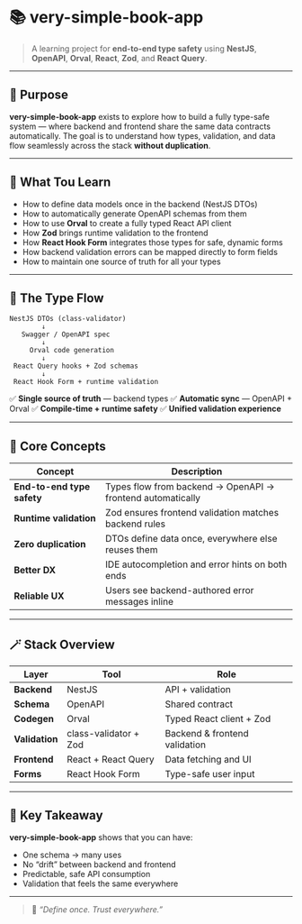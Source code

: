 # 📚 very-simple-book-app

> A learning project for **end-to-end type safety** using **NestJS**, **OpenAPI**, **Orval**, **React**, **Zod**, and **React Query**.

---

## 🎯 Purpose

**very-simple-book-app** exists to explore how to build a fully type-safe system — where backend and frontend share the same data contracts automatically.
The goal is to understand how types, validation, and data flow seamlessly across the stack **without duplication**.

---

## 🧩 What Tou Learn

* How to define data models once in the backend (NestJS DTOs)
* How to automatically generate OpenAPI schemas from them
* How to use **Orval** to create a fully typed React API client
* How **Zod** brings runtime validation to the frontend
* How **React Hook Form** integrates those types for safe, dynamic forms
* How backend validation errors can be mapped directly to form fields
* How to maintain one source of truth for all your types

---

## 🔄 The Type Flow

```
NestJS DTOs (class-validator)
        ↓
   Swagger / OpenAPI spec
        ↓
     Orval code generation
        ↓
 React Query hooks + Zod schemas
        ↓
 React Hook Form + runtime validation
```

✅ **Single source of truth** — backend types
✅ **Automatic sync** — OpenAPI + Orval
✅ **Compile-time + runtime safety**
✅ **Unified validation experience**

---

## 🧠 Core Concepts

| Concept                    | Description                                                |
| -------------------------- | ---------------------------------------------------------- |
| **End-to-end type safety** | Types flow from backend → OpenAPI → frontend automatically |
| **Runtime validation**     | Zod ensures frontend validation matches backend rules      |
| **Zero duplication**       | DTOs define data once, everywhere else reuses them         |
| **Better DX**              | IDE autocompletion and error hints on both ends            |
| **Reliable UX**            | Users see backend-authored error messages inline           |

---

## 🪄 Stack Overview

| Layer          | Tool                  | Role                          |
| -------------- | --------------------- | ----------------------------- |
| **Backend**    | NestJS                | API + validation              |
| **Schema**     | OpenAPI               | Shared contract               |
| **Codegen**    | Orval                 | Typed React client + Zod      |
| **Validation** | class-validator + Zod | Backend & frontend validation |
| **Frontend**   | React + React Query   | Data fetching and UI          |
| **Forms**      | React Hook Form       | Type-safe user input          |

---

## 🧭 Key Takeaway

**very-simple-book-app** shows that you can have:

* One schema → many uses
* No “drift” between backend and frontend
* Predictable, safe API consumption
* Validation that feels the same everywhere

---

> 💬 *“Define once. Trust everywhere.”*
